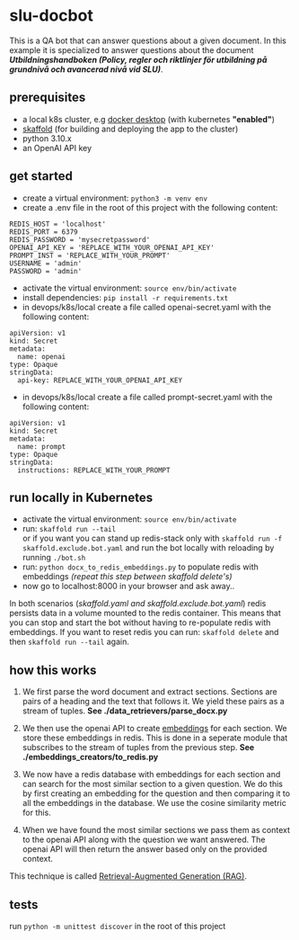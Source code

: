 # slu-docbot

This is a QA bot that can answer questions about a given document. In this example it is specialized to answer questions about the document ***Utbildningshandboken (Policy, regler och riktlinjer för utbildning på grundnivå och avancerad nivå vid SLU)***.

## prerequisites
- a local k8s cluster, e.g [docker desktop](https://www.docker.com/products/docker-desktop/) (with kubernetes **"enabled"**)  
- [skaffold](https://skaffold.dev/) (for building and deploying the app to the cluster)
- python 3.10.x
- an OpenAI API key 

## get started
- create a virtual environment: `python3 -m venv env`   
- create a .env file in the root of this project with the following content:
```
REDIS_HOST = 'localhost'
REDIS_PORT = 6379
REDIS_PASSWORD = 'mysecretpassword'
OPENAI_API_KEY = 'REPLACE_WITH_YOUR_OPENAI_API_KEY'
PROMPT_INST = 'REPLACE_WITH_YOUR_PROMPT'
USERNAME = 'admin'
PASSWORD = 'admin'

```  
- activate the virtual environment: `source env/bin/activate`   
- install dependencies: `pip install -r requirements.txt`  
- in devops/k8s/local create a file called openai-secret.yaml with the following content:  
```
apiVersion: v1
kind: Secret
metadata:
  name: openai
type: Opaque
stringData:
  api-key: REPLACE_WITH_YOUR_OPENAI_API_KEY
```  

- in devops/k8s/local create a file called prompt-secret.yaml with the following content:  
```
apiVersion: v1
kind: Secret
metadata:
  name: prompt
type: Opaque
stringData:
  instructions: REPLACE_WITH_YOUR_PROMPT

```  


## run locally in Kubernetes
- activate the virtual environment: `source env/bin/activate`
- run: `skaffold run --tail`  
  or if you want you can stand up redis-stack only with `skaffold run -f skaffold.exclude.bot.yaml` and run the bot locally with reloading by running `./bot.sh`
- run: `python docx_to_redis_embeddings.py` to populate redis with embeddings *(repeat this step between skaffold delete's)*
- now go to localhost:8000 in your browser and ask away..

In both scenarios (*skaffold.yaml and skaffold.exclude.bot.yaml*) redis persists data in a volume mounted to the redis container. This means that you can stop and start the bot without having to re-populate redis with embeddings.
If you want to reset redis you can run: `skaffold delete` and then `skaffold run --tail` again.  


## how this works
1) We first parse the word document and extract sections. Sections are pairs of a heading and the text that follows it. We yield these pairs as a stream of tuples. **See ./data_retrievers/parse_docx.py**

2) We then use the openai API to create [embeddings](https://www.pinecone.io/learn/vector-embeddings/) for each section. We store these embeddings in redis. This is done in a seperate module that subscribes to the stream of tuples from the previous step. **See ./embeddings_creators/to_redis.py**  

3) We now have a redis database with embeddings for each section and can search for the most similar section to a given question.
We do this by first creating an embedding for the question and then comparing it to all the embeddings in the database. We use the cosine similarity metric for this.

4) When we have found the most similar sections we pass them as context to the openai API along with the question we want answered. The openai API will then return the answer based only on the provided context.  
  
This technique is called [Retrieval-Augmented Generation (RAG)](https://arxiv.org/abs/2005.11401). 

## tests
run ```python -m unittest discover``` in the root of this project
